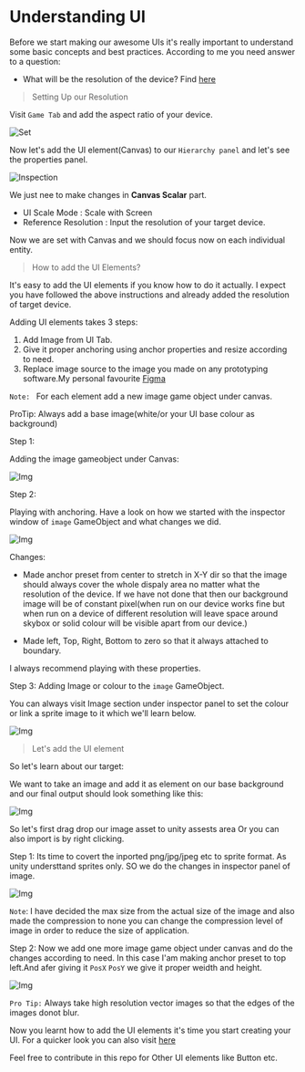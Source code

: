 # Understanding UI

Before we start making our awesome UIs it's really important to understand some basic concepts and best practices. According to me you need answer to a question:

   - What will be the resolution of the device? Find [here](https://screensiz.es/phone)

> Setting Up our Resolution

Visit `Game Tab` and add the aspect ratio of your device.

![Set](img/Aspect_Ratio.png)

Now let's add the UI element(Canvas) to our `Hierarchy panel` and let's see the properties panel.

![Inspection](img/Insp.png)

We just nee to make changes in **Canvas Scalar** part.
    
   - UI Scale Mode : Scale with Screen
   - Reference Resolution : Input the resolution of your target device.

Now we are set with Canvas and we should focus now on each individual entity.

> How to add the UI Elements?

It's easy to add the UI elements if you know how to do it actually. I expect you have followed the above instructions and already added the resolution of target device.

Adding UI elements takes 3 steps:

1. Add Image from UI Tab.
2. Give it proper anchoring using anchor properties and resize according to need.
3. Replace image source to the image you made on any prototyping software.My personal favourite [Figma](https://www.figma.com/)

`Note: ` For each element add a new image game object under canvas.

ProTip: Always add a base image(white/or your UI base colour as background)

Step 1: 

Adding the image gameobject under Canvas:

![Img](img/Img.png)

Step 2: 

Playing with anchoring. Have a look on how we started with the inspector window of `image` GameObject and what changes we did.

![Img](img/Img_ins.png)

Changes:

- Made anchor preset from center to stretch in X-Y dir so that the image should always cover the whole dispaly area no matter what the resolution of the device. If we have not done that then our background image will be of constant pixel(when run on our device works fine but when run on a device of different resolution will leave space around skybox or solid colour will be visible apart from our device.)

- Made left, Top, Right, Bottom to zero so that it always attached to boundary.

I always recommend playing with these properties.

Step 3: Adding Image or colour to the `image` GameObject.

You can always visit Image section under inspector panel to set the colour or link a sprite image to it which we'll learn below.

![Img](img/Img_ins.png)



> Let's add the UI element

So let's learn about our target:

We want to take an image and add it as element on our base background and our final output should look something like this:

![Img](img/Image_Adding.png)

So let's first drag drop our image asset to unity assests area Or you can also import is by right clicking.

Step 1: Its time to covert the inported png/jpg/jpeg etc to sprite format. As unity understtand sprites only. SO we do the changes in inspector panel of image.

![Img](img/png_sprite.png)

`Note`: I have decided the max size from the actual size of the image and also made the compression to none you can change the compression level of image in order to reduce the size of application.

Step 2: Now we add one more image game object under canvas and do the changes according to need. In this case I'am making anchor preset to top left.And afer giving it `PosX` `PosY` we give it proper weidth and height.

![Img](img/Final.png)

`Pro Tip:` Always take high resolution vector images so that the edges of the images donot blur.

Now you learnt how to add the UI elements it's time you start creating your UI. For a quicker look you can also visit [here](https://www.youtube.com/watch?v=zc8ac_qUXQY)

Feel free to contribute in this repo for Other UI elements like Button etc.